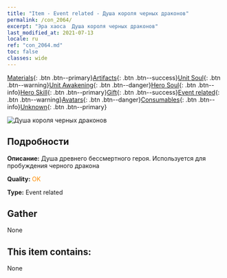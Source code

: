 ```yaml
---
title: "Item - Event related - Душа короля черных драконов"
permalink: /con_2064/
excerpt: "Эра хаоса  Душа короля черных драконов"
last_modified_at: 2021-07-13
locale: ru
ref: "con_2064.md"
toc: false
classes: wide
---
```

 [Materials](/ItemsRU/){: .btn .btn--primary}[Artifacts](/ItemsRU/Artifacts/){: .btn .btn--success}[Unit Soul](/ItemsRU/UnitSoul/){: .btn .btn--warning}[Unit Awakening](/ItemsRU/UnitAwakening/){: .btn .btn--danger}[Hero Soul](/ItemsRU/HeroSoul/){: .btn .btn--info}[Hero Skill](/ItemsRU/HeroSkill/){: .btn .btn--primary}[Gift](/ItemsRU/Gift/){: .btn .btn--success}[Event related](/ItemsRU/Events/){: .btn .btn--warning}[Avatars](/ItemsRU/Avatars/){: .btn .btn--danger}[Consumables](/ItemsRU/Consumables/){: .btn .btn--info}[Unknown](/ItemsRU/Unknown/){: .btn .btn--primary}

 ![Душа короля черных драконов](/images/t/juexing_707.png)

## Подробности
 **Описание:** Душа древнего бессмертного героя. Используется для пробуждения черного дракона

 **Quality:** <span style="color: #FF8C00">OK</span>

 **Type:** Event related

## Gather

  None

## This item contains:

  None

